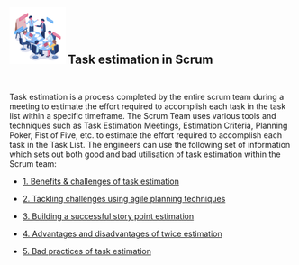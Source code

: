 

  <img src="https://github.com/xtreger/handbook-of-best-practices/blob/task-estimation-in-scrum/Task-Estimation/Images/intro.png" width="100" height="100"/>
  <h2  style="display:inline;"> Task estimation in Scrum</h2>

   &nbsp;

  Task estimation is a process completed by the entire scrum team during a meeting to estimate the effort required to accomplish each task in the task list within a specific timeframe. The Scrum Team uses various tools and techniques such as Task Estimation Meetings, Estimation Criteria, Planning Poker, Fist of Five, etc. to estimate the effort required to accomplish each task in the Task List. The engineers can use the following set of information which sets out both good and bad utilisation of task estimation within the Scrum team:


  - [1. Benefits & challenges of task estimation](./Themes/Benefits_Challenges.md)

  - [2. Tackling challenges using agile planning techniques](./Themes/Tackling_Challenges.md)

  - [3. Building a successful story point estimation](./Themes/Building_estimation.md)

  - [4. Advantages and disadvantages of twice estimation](./Themes/Advantages_Disadvantages.md)

  - [5. Bad practices of task estimation](./Themes/Bad_practices.md)
